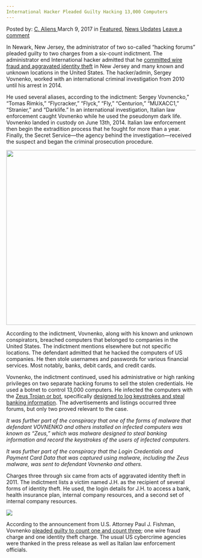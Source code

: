 ```yaml
---
International Hacker Pleaded Guilty Hacking 13,000 Computers
---
```

<article class="post-listing post-18513 post type-post status-publish format-standard has-post-thumbnail hentry 
 tag-5113 tag-computers tag-guilty tag-hacker tag-hacking tag-international tag-pleaded">
<div class="post-inner">
<span>Posted by: <a href="https://www.deepdotweb.com/author/caliens/" title="">C. Aliens </a></span>
<span>March 9, 2017</span>
<span>in <a href="https://www.deepdotweb.com/category/deepdot-news/" rel="category tag">Featured</a>, <a href="https://www.deepdotweb.com/category/news-updates/" rel="category tag">News Updates</a></span>
<span><a href="https://www.deepdotweb.com/2017/03/09/international-hacker-pleaded-guilty-hacking-13000-computers/#respond">Leave a comment</a></span>


<p>In Newark, New Jersey, the administrator of two so-called “hacking forums” pleaded guilty to two charges from a six-count indictment. The administrator end International hacker admitted that he <a href="https://www.justice.gov/usao-nj/pr/ukrainian-citizen-admits-using-army-13000-infected-computers-loot-log-credentials-payment">committed wire fraud and aggravated identity theft</a> in New Jersey and many known and unknown locations in the United States. The hacker/admin, Sergey Vovnenko, worked with an international criminal investigation from 2010 until his arrest in 2014.</p>
<p>He used several aliases, according to the indictment: Sergey Vovnencko,” “Tomas Rimkis,” “Flycracker,” “Flyck,” “Fly,” “Centurion,” “MUXACC1,” “Stranier,” and “Darklife.” In an international investigation, Italian law enforcement caught Vovnenko while he used the pseudonym dark life. Vovnenko landed in custody on June 13th, 2014. Italian law enforcement then begin the extradition process that he fought for more than a year. Finally, the Secret Service—the agency behind the investigation—received the suspect and began the criminal prosecution procedure.</p>
<p><img class="wp-image-18526 aligncenter" src="https://www.deepdotweb.com/wp-content/uploads/2017/03/word-image-8.png" width="998" height="466" srcset="https://www.deepdotweb.com/wp-content/uploads/2017/03/word-image-8.png 1681w, https://www.deepdotweb.com/wp-content/uploads/2017/03/word-image-8-300x140.png 300w, https://www.deepdotweb.com/wp-content/uploads/2017/03/word-image-8-1024x478.png 1024w" sizes="(max-width: 998px) 100vw, 998px" /></p>
<p>According to the indictment, Vovnenko, along with his known and unknown conspirators, breached computers that belonged to companies in the United States. The indictment mentions elsewhere but not specific locations. The defendant admitted that he hacked the computers of US companies. He then stole usernames and passwords for various financial services. Most notably, banks, debit cards, and credit cards.</p>
<p>Vovnenko, the indictment continued, used his administrative or high ranking privileges on two separate hacking forums to sell the stolen credentials. He used a botnet to control 13,000 computers. He infected the computers with the <a href="https://www.deepdotweb.com/2016/12/21/zeus-botnet-successor-floki-bot-available-alphabay/">Zeus Trojan or bot</a>, specifically <a href="https://www.deepdotweb.com/tag/malware/">designed to log keystrokes and steal banking information</a>. The advertisements and listings occurred three forums, but only two proved relevant to the case.</p>
<p><a id="post-18513-_gjdgxs"></a><em>It was further part of the conspiracy that one of the forms of malware that </em><br />
<em>defendant VOVNENKO and others installed on infected computers was known as &#8220;Zeus,” which was malware designed to steal banking information and record the keystrokes of the users of infected computers.</em></p>
<p><em><a id="post-18513-_30j0zll"></a>It was further part of the conspiracy that the Login Credentials and </em><br />
<em>Payment Card Data that was captured using malware, including the Zeus malware, was sent to defendant Vovnenko and others.</em></p>
<p>Charges three through six came from acts of aggravated identity theft in 2011. The indictment lists a victim named J.H. as the recipient of several forms of identity theft. He used, the login details for J.H. to access a bank, health insurance plan, internal company resources, and a second set of internal company resources.</p>
<p><img class="wp-image-18527 aligncenter" src="https://www.deepdotweb.com/wp-content/uploads/2017/03/word-image-9.png" srcset="https://www.deepdotweb.com/wp-content/uploads/2017/03/word-image-9.png 938w, https://www.deepdotweb.com/wp-content/uploads/2017/03/word-image-9-300x85.png 300w" sizes="(max-width: 938px) 100vw, 938px" /></p>
<p>According to the announcement from U.S. Attorney Paul J. Fishman, Vovnenko <a href="https://www.justice.gov/usao-nj/file/814376/download">pleaded guilty to count one and count three</a>; one wire fraud charge and one identity theft charge. The usual US cybercrime agencies were thanked in the press release as well as Italian law enforcement officials.</p>
</div>
<span style="display:none"><a href="https://www.deepdotweb.com/tag/13000/" rel="tag">13000</a> <a href="https://www.deepdotweb.com/tag/computers/" rel="tag">computers</a> <a href="https://www.deepdotweb.com/tag/guilty/" rel="tag">guilty</a> <a href="https://www.deepdotweb.com/tag/hacker/" rel="tag">hacker</a> <a href="https://www.deepdotweb.com/tag/hacking/" rel="tag">hacking</a> <a href="https://www.deepdotweb.com/tag/international/" rel="tag">international</a> <a href="https://www.deepdotweb.com/tag/pleaded/" rel="tag">pleaded</a></span> <span style="display:none" class="updated">2017-03-09</span>
<div style="display:none" class="vcard author" itemprop="author" itemscope itemtype="http://schema.org/Person"><strong class="fn" itemprop="name"><a href="https://www.deepdotweb.com/author/caliens/" title="Posts by C. Aliens" rel="author">C. Aliens</a></strong></div>
</div>
</article>

